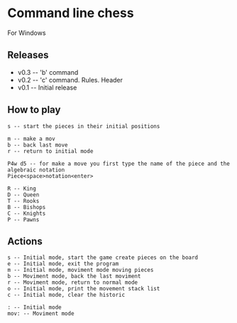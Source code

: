 
# Command line chess
For Windows

## Releases
* v0.3 -- 'b' command 
* v0.2 -- 'c' command. Rules. Header 
* v0.1 -- Initial release 

## How to play
```
s -- start the pieces in their initial positions 

m -- make a mov 
b -- back last move 
r -- return to initial mode 
    
P4w d5 -- for make a move you first type the name of the piece and the algebraic notation 
Piece<space>notation<enter>

R -- King 
D -- Queen 
T -- Rooks 
B -- Bishops
C -- Knights
P -- Pawns 
```
## Actions
```
s -- Initial mode, start the game create pieces on the board 
e -- Initial mode, exit the program
m -- Initial mode, moviment mode moving pieces
b -- Moviment mode, back the last moviment 
r -- Moviment mode, return to normal mode
o -- Initial mode, print the movement stack list 
c -- Initial mode, clear the historic 

: -- Initial mode 
mov: -- Moviment mode 
```
